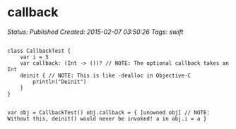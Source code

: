 # callback

_Status: Published_
_Created: 2015-02-07 03:50:26_
_Tags: swift_

<code>
class CallbackTest {
    var i = 5
    var callback: (Int -> ())? // NOTE: The optional callback takes an Int
    deinit { // NOTE: This is like -dealloc in Objective-C
        println("Deinit")
    }
}

var obj = CallbackTest()
obj.callback = {
    [unowned obj] // NOTE: Without this, deinit() would never be invoked!
    a in
    obj.i = a
}
</code>